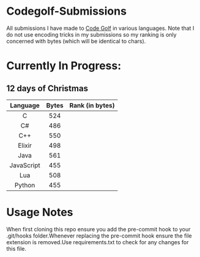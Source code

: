 
# Codegolf-Submissions
All submissions I have made to [Code Golf](https://code.golf/) in various languages. Note that I do not use encoding tricks in my submissions so my ranking is only concerned with bytes (which will be identical to chars).
# Currently In Progress:
## 12 days of Christmas
| Language | Bytes | Rank (in bytes)
|:---:|:---:|:---:|
|C|524||
|C#|486||
|C++|550||
|Elixir|498||
|Java|561||
|JavaScript|455||
|Lua|508||
|Python|455||



# Usage Notes
When first cloning this repo ensure you add the pre-commit hook to your .git/hooks folder.Whenever replacing the pre-commit hook ensure the file extension is removed.Use requirements.txt to check for any changes for this file.